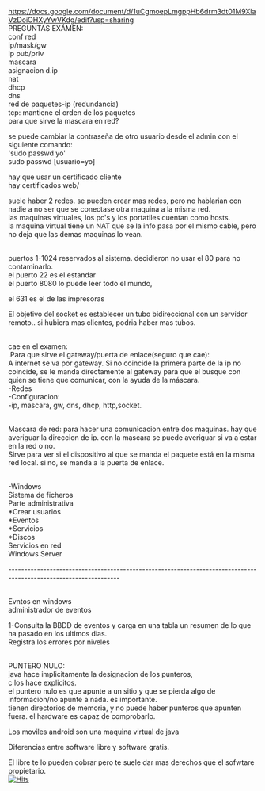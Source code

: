 https://docs.google.com/document/d/1uCgmoepLmgppHb6drm3dt01M9XlaVzDoiOHXyYwVKdg/edit?usp=sharing <br/>
PREGUNTAS EXÁMEN: <br/>
conf red <br/>
ip/mask/gw <br/>
ip pub/priv <br/>
mascara <br/>
asignacion d.ip <br/>
nat <br/>
dhcp <br/>
dns <br/>
red de paquetes-ip (redundancia) <br/>
tcp: mantiene el orden de los paquetes <br/>
para que sirve la mascara en red? <br/>


se puede cambiar la contraseña de otro usuario desde el admin con el siguiente comando: <br/>
'sudo passwd yo' <br/>
sudo passwd [usuario=yo] <br/>

hay que usar un certificado cliente <br/>
hay certificados web/ <br/>

suele haber 2 redes. se pueden crear mas redes, pero no hablarian con nadie a no ser que se conectase otra maquina a la misma red. <br/>
las maquinas virtuales, los pc's y los portatiles cuentan como hosts. <br/>
la maquina virtual tiene un NAT que se la info pasa por el mismo cable, pero no deja que las demas maquinas lo vean. <br/><br/>


puertos 1-1024 reservados al sistema. decidieron no usar el 80 para no contaminarlo. <br/>
el puerto 22 es el estandar <br/>
el puerto 8080 lo puede leer todo el mundo, <br/>

el 631 es el de las impresoras <br/>

El objetivo del socket es establecer un tubo bidireccional con un servidor remoto.. si hubiera mas clientes, podria haber mas tubos. <br/><br/>

cae en el examen: <br/>
.Para que sirve el gateway/puerta de enlace(seguro que cae): <br/>
A internet se va por gateway. Si no coincide la primera parte de la ip no coincide, se le manda directamente al gateway para que el busque con quien se tiene que comunicar, con la ayuda de la máscara. <br/>
-Redes <br/>
-Configuracion: <br/>
-ip, mascara, gw, dns, dhcp, http,socket. <br/> <br/>


Mascara de red: para hacer una comunicacion entre dos maquinas. hay que averiguar la direccion de ip. con la mascara se puede averiguar si va a estar en la red o no. <br/>
Sirve para ver si el dispositivo al que se manda el paquete está en la misma red local. si no, se manda a la puerta de enlace. <br/> <br/>

-Windows <br/>
Sistema de ficheros <br/>
Parte administrativa <br/>
	*Crear usuarios <br/>
	*Eventos <br/>
	*Servicios <br/>
	*Discos <br/>
Servicios en red <br/>
Windows Server <br/>

----------------------------------------------------------------------------------------------------------------- <br/> <br/>

Evntos en windows <br/>
administrador de eventos <br/>

1-Consulta la BBDD  de eventos y carga en una tabla un resumen de lo que ha pasado en los ultimos dias. <br/>
Registra los errores por niveles <br/> <br/>


PUNTERO NULO: <br/>
java hace implicitamente la designacion de los punteros, <br/>
c los hace explicitos. <br/>
el puntero nulo es que apunte a un sitio y que se pierda algo de informacion/no apunte a nada. es importante. <br/>
tienen directorios de memoria, y no puede haber punteros que apunten fuera. el hardware es capaz de comprobarlo. <br/>

Los moviles android son una maquina virtual de java <br/>

Diferencias entre software libre y software gratis. <br/>

El libre te lo pueden cobrar pero te suele dar mas derechos que el sofwtare propietario. <br/>
[![Hits](https://hits.seeyoufarm.com/api/count/incr/badge.svg?url=https%3A%2F%2Fgithub.com%2Fjotaaloud%2FDesarrollo_aplicaciones_multiplataforma%2Ftree%2Fmain%2F1DAM%2FSistemas%2F3erTrim&count_bg=%2379C83D&title_bg=%23555555&icon=&icon_color=%23E7E7E7&title=Visitor+counter&edge_flat=false)](https://hits.seeyoufarm.com)
